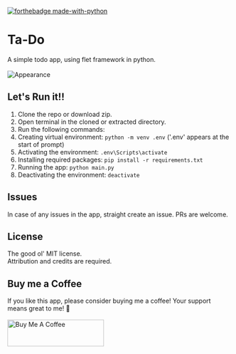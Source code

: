 [![forthebadge made-with-python](http://ForTheBadge.com/images/badges/made-with-python.svg)](https://www.python.org/)

# Ta-Do
A simple todo app, using flet framework in python.
<br><br>
![Appearance](https://github.com/taaaf11/Ta-Do/assets/109919009/3dddaf9c-ba60-4aea-af82-1d8349e664ef)
<br>


## Let's Run it!!
1. Clone the repo or download zip.
2. Open terminal in the cloned or extracted directory.
3. Run the following commands:
4. Creating virtual environment: `python -m venv .env` ('.env' appears at the start of prompt)
5. Activating the environment: `.env\Scripts\activate`
6. Installing required packages: `pip install -r requirements.txt`
7. Running the app: `python main.py`
8. Deactivating the environment: `deactivate`

## Issues
In case of any issues in the app, straight create an issue. PRs are welcome.

## License
The good ol' MIT license. <br> Attribution and credits are required.

## Buy me a Coffee
If you like this app, please consider buying me a coffee! Your support means great to me! 🤍
<br><br>
<a href="https://www.buymeacoffee.com/tafu__" target="_blank"><img src="https://cdn.buymeacoffee.com/buttons/v2/default-green.png" alt="Buy Me A Coffee" style="height: 60px !important;width: 217px !important;" ></a>
